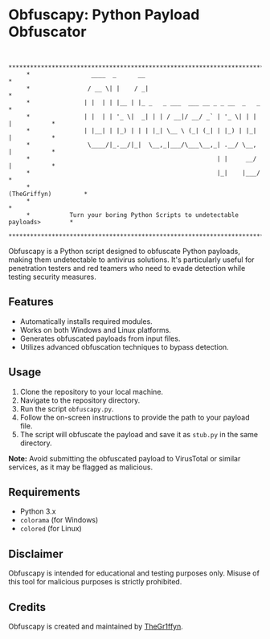 # Obfuscapy: Python Payload Obfuscator
```

     ******************************************************************************
     *                 ____  _      __                                            *
     *                / __ \| |    / _|                                           *
     *               | |  | | |__ | |_ _   _ ___  ___ __ _ _ __  _   _            *
     *               | |  | | '_ \|  _| | | / __|/ __/ _` | '_ \| | | |           *
     *               | |__| | |_) | | | |_| \__ \ (_| (_| | |_) | |_| |           *  
     *                \____/|_.__/|_|  \__,_|___/\___\__,_| .__/ \__, |           *
     *                                                    | |     __/ |           *
     *                                                    |_|    |___/            *
     *                                                       (TheGriffyn)         *
     *                                                                            *
     *           Turn your boring Python Scripts to undetectable payloads>        *
     ******************************************************************************
```
Obfuscapy is a Python script designed to obfuscate Python payloads, making them undetectable to antivirus solutions. It's particularly useful for penetration testers and red teamers who need to evade detection while testing security measures.

## Features

- Automatically installs required modules.
- Works on both Windows and Linux platforms.
- Generates obfuscated payloads from input files.
- Utilizes advanced obfuscation techniques to bypass detection.

## Usage

1. Clone the repository to your local machine.
2. Navigate to the repository directory.
3. Run the script `obfuscapy.py`.
4. Follow the on-screen instructions to provide the path to your payload file.
5. The script will obfuscate the payload and save it as `stub.py` in the same directory.

**Note:** Avoid submitting the obfuscated payload to VirusTotal or similar services, as it may be flagged as malicious.

## Requirements

- Python 3.x
- `colorama` (for Windows)
- `colored` (for Linux)

## Disclaimer

Obfuscapy is intended for educational and testing purposes only. Misuse of this tool for malicious purposes is strictly prohibited.

## Credits

Obfuscapy is created and maintained by [TheGr1ffyn](https://github.com/TheGr1ffyn).
